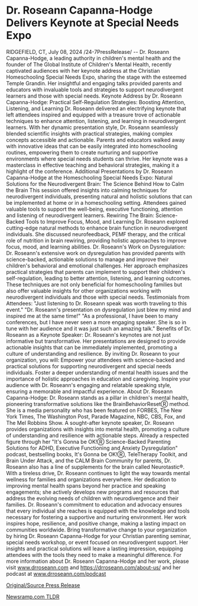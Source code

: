 # Dr. Roseann Capanna-Hodge Delivers Keynote at Special Needs Expo

RIDGEFIELD, CT, July 08, 2024 /24-7PressRelease/ -- Dr. Roseann Capanna-Hodge, a leading authority in children's mental health and the founder of The Global Institute of Children's Mental Health, recently captivated audiences with her keynote address at the Christian Homeschooling Special Needs Expo, sharing the stage with the esteemed Temple Grandin. Her insightful and engaging talks provided parents and educators with invaluable tools and strategies to support neurodivergent learners and those with special needs.  Keynote Address by Dr. Roseann Capanna-Hodge: Practical Self-Regulation Strategies: Boosting Attention, Listening, and Learning Dr. Roseann delivered an electrifying keynote that left attendees inspired and equipped with a treasure trove of actionable techniques to enhance attention, listening, and learning in neurodivergent learners. With her dynamic presentation style, Dr. Roseann seamlessly blended scientific insights with practical strategies, making complex concepts accessible and actionable.   Parents and educators walked away with innovative ideas that can be easily integrated into homeschooling routines, empowering them to create nurturing and supportive environments where special needs students can thrive. Her keynote was a masterclass in effective teaching and behavioral strategies, making it a highlight of the conference.  Additional Presentations by Dr. Roseann Capanna-Hodge at the Homeschooling Special Needs Expo:  Natural Solutions for the Neurodivergent Brain: The Science Behind How to Calm the Brain This session offered insights into calming techniques for neurodivergent individuals, presenting natural and holistic solutions that can be implemented at home or in a homeschooling setting. Attendees gained valuable tools to support the well-being, executive functioning, attention and listening of neurodivergent learners.  Rewiring The Brain: Science-Backed Tools to Improve Focus, Mood, and Learning Dr. Roseann explored cutting-edge natural methods to enhance brain function in neurodivergent individuals. She discussed neurofeedback, PEMF therapy, and the critical role of nutrition in brain rewiring, providing holistic approaches to improve focus, mood, and learning abilities.  Dr. Roseann's Work on Dysregulation: Dr. Roseann's extensive work on dysregulation has provided parents with science-backed, actionable solutions to manage and improve their children's behavioral and emotional challenges. Her approach emphasizes practical strategies that parents can implement to support their children's self-regulation, leading to better attention, listening, and learning outcomes. These techniques are not only beneficial for homeschooling families but also offer valuable insights for other organizations working with neurodivergent individuals and those with special needs.  Testimonials from Attendees: "Just listening to Dr. Roseann speak was worth traveling to this event."  "Dr. Roseann's presentation on dysregulation just blew my mind and inspired me at the same time!"  "As a professional, I have been to many conferences, but I have never seen a more engaging speaker. She is so in tune with her audience and it was just such an amazing talk."  Benefits of Dr. Roseann as a Keynote Speaker: Dr. Roseann's keynotes are not just informative but transformative. Her presentations are designed to provide actionable insights that can be immediately implemented, promoting a culture of understanding and resilience.   By inviting Dr. Roseann to your organization, you will: Empower your attendees with science-backed and practical solutions for supporting neurodivergent and special needs individuals. Foster a deeper understanding of mental health issues and the importance of holistic approaches in education and caregiving. Inspire your audience with Dr. Roseann's engaging and relatable speaking style, ensuring a memorable and impactful experience.  About Dr. Roseann Capanna-Hodge: Dr. Roseann stands as a pillar in children's mental health, pioneering transformative solutions like the BrainBehaviorResetⓇ method. She is a media personality who has been featured on FORBES, The New York Times, The Washington Post, Parade Magazine, NBC, CBS, Fox, and The Mel Robbins Show.  A sought-after keynote speaker, Dr. Roseann provides organizations with insights into mental health, promoting a culture of understanding and resilience with actionable steps. Already a respected figure through her "It's Gonna be OK!Ⓡ Science-Backed Parenting Solutions for ADHD, Executive Functioning and Anxiety Dysregulation" podcast, bestselling books, It's Gonna be OK!Ⓡ, TeleTherapy Toolkit, and Brain Under Attack, and the CALM Brain Community for parents, Dr. Roseann also has a line of supplements for the brain called Neurotastic®.  With a tireless drive, Dr. Roseann continues to light the way towards mental wellness for families and organizations everywhere. Her dedication to improving mental health spans beyond her practice and speaking engagements; she actively develops new programs and resources that address the evolving needs of children with neurodivergence and their families.   Dr. Roseann's commitment to education and advocacy ensures that every individual she reaches is equipped with the knowledge and tools necessary for fostering a supportive and nurturing environment. Her work inspires hope, resilience, and positive change, making a lasting impact on communities worldwide.  Bring transformative change to your organization by hiring Dr. Roseann Capanna-Hodge for your Christian parenting seminar, special needs workshop, or event focused on neurodivergent support. Her insights and practical solutions will leave a lasting impression, equipping attendees with the tools they need to make a meaningful difference.  For more information about Dr. Roseann Capanna-Hodge and her work, please visit www.drroseann.com and https://drroseann.com/about-us/ and her podcast at www.drroseann.com/podcast 

[Original/Source Press Release](https://www.24-7pressrelease.com/press-release/512307/dr-roseann-capanna-hodge-delivers-keynote-at-special-needs-expo) 

[Newsramp.com TLDR](https://newsramp.com/None) 